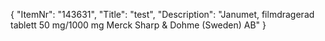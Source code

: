 {
  "ItemNr": "143631",
  "Title": "test",
  "Description": "Janumet, filmdragerad tablett 50 mg/1000 mg Merck Sharp & Dohme (Sweden) AB"
}